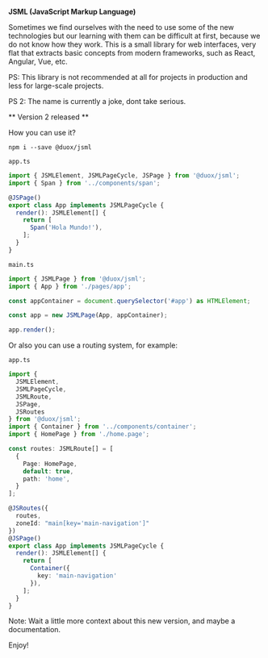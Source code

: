 **JSML (JavaScript Markup Language)**

Sometimes we find ourselves with the need to use some of the new technologies but our learning with them can be difficult at first, because we do not know how they work.
This is a small library for web interfaces, very flat that extracts basic concepts from modern frameworks, such as React, Angular, Vue, etc.

PS: This library is not recommended at all for projects in production and less for large-scale projects.

PS 2: The name is currently a joke, dont take serious.

** Version 2 released **

How you can use it?

    npm i --save @duox/jsml

`app.ts`
```typescript
import { JSMLElement, JSMLPageCycle, JSPage } from '@duox/jsml';
import { Span } from '../components/span';

@JSPage()
export class App implements JSMLPageCycle {
  render(): JSMLElement[] {
    return [
      Span('Hola Mundo!'),
    ];
  }
}
```

`main.ts`

```typescript
import { JSMLPage } from '@duox/jsml';
import { App } from './pages/app';

const appContainer = document.querySelector('#app') as HTMLElement;

const app = new JSMLPage(App, appContainer);

app.render();
```

Or also you can use a routing system, for example:

`app.ts`
```typescript
import {
  JSMLElement,
  JSMLPageCycle,
  JSMLRoute,
  JSPage,
  JSRoutes
} from '@duox/jsml';
import { Container } from '../components/container';
import { HomePage } from './home.page';

const routes: JSMLRoute[] = [
  {
    Page: HomePage,
    default: true,
    path: 'home',
  }
];

@JSRoutes({
  routes,
  zoneId: "main[key='main-navigation']"
})
@JSPage()
export class App implements JSMLPageCycle {
  render(): JSMLElement[] {
    return [
      Container({
        key: 'main-navigation'
      }),
    ];
  }
}
```

Note: Wait a little more context about this new version, and maybe a documentation.

Enjoy!